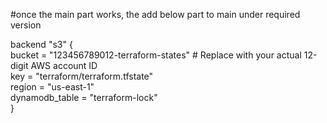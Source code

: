 #once the main part works, the add below part to main under required version

   backend "s3" { <br>
    bucket         = "123456789012-terraform-states"  # Replace with your actual 12-digit AWS account ID <br>
    key            = "terraform/terraform.tfstate" <br>
    region         = "us-east-1" <br>
    dynamodb_table = "terraform-lock" <br>
  }

